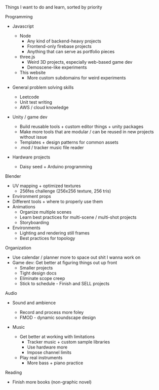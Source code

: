 Things I want to do and learn, sorted by priority

Programming
- Javascript
	- Node
		- Any kind of backend-heavy projects
		- Frontend-only firebase projects
		- Anything that can serve as portfolio pieces
	- three.js
		- Weird 3D projects, especially web-based game dev
		- Demoscene-like experiments
	- This website
		- More custom subdomains for weird experiments
	
- General problem solving skills
	- Leetcode
	- Unit test writing
	- AWS / cloud knowledge

- Unity / game dev
	- Build reusable tools + custom editor things + unity packages
	- Make more tools that are modular / can be reused in new projects without issue
	- Templates + design patterns for common assets
	- .mod / tracker music file reader

- Hardware projects
	- Daisy seed + Arduino programming

Blender
- UV mapping + optimized textures
	- 256fes challenge (256x256 texture, 256 tris)
- Environment props
- Different tools + where to properly use them
- Animations
	- Organize multiple scenes
	- Learn best practices for multi-scene / multi-shot projects
	- Storyboarding
- Environments
	- Lighting and rendering still frames
	- Best practices for topology

Organization
- Use calendar / planner more to space out shit I wanna work on
- Game dev: Get better at figuring things out up front
	- Smaller projects
	- Tight design docs
	- Eliminate scope creep
	- Stick to schedule - Finish and SELL projects

Audio
- Sound and ambience
	- Record and process more foley
	- FMOD - dynamic soundscape design
	
- Music
	- Get better at working with limitations
		- Tracker music + custom sample libraries
		- Use hardware more
		- Impose channel limits
	- Play real instruments
		- More bass + piano practice

Reading
- Finish more books (non-graphic novel)